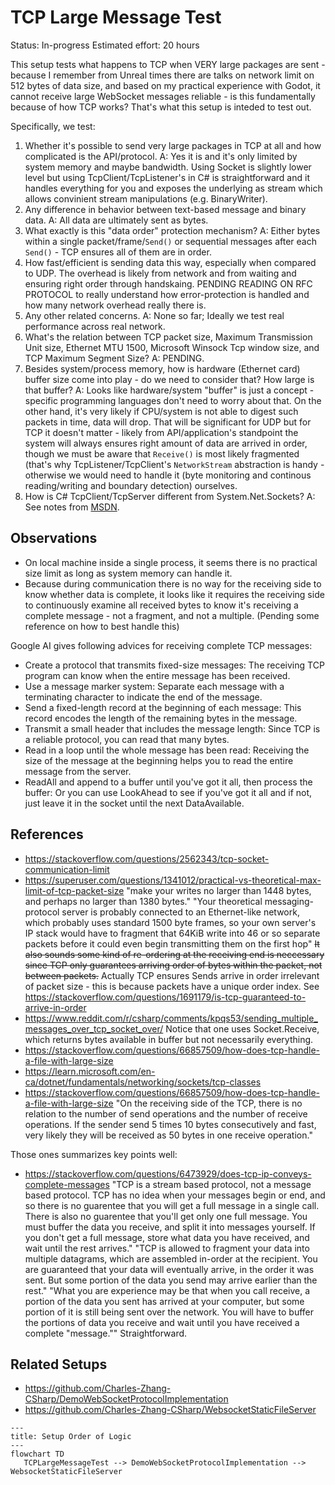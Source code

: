 # TCP Large Message Test

Status: In-progress
Estimated effort: 20 hours

This setup tests what happens to TCP when VERY large packages are sent - because I remember from Unreal times there are talks on network limit on 512 bytes of data size, and based on my practical experience with Godot, it cannot receive large WebSocket messages reliable - is this fundamentally because of how TCP works? That's what this setup is inteded to test out.

Specifically, we test:
1. Whether it's possible to send very large packages in TCP at all and how complicated is the API/protocol. A: Yes it is and it's only limited by system memory and maybe bandwidth. Using Socket is slightly lower level but using TcpClient/TcpListener's in C# is straightforward and it handles everything for you and exposes the underlying as stream which allows convinient stream manipulations (e.g. BinaryWriter).
2. Any difference in behavior between text-based message and binary data. A: All data are ultimately sent as bytes.
3. What exactly is this "data order" protection mechanism? A: Either bytes within a single packet/frame/`Send()` or sequential messages after each `Send()` - TCP ensures all of them are in order.
4. How fast/efficient is sending data this way, especially when compared to UDP. The overhead is likely from network and from waiting and ensuring right order through handskaing. PENDING READING ON RFC PROTOCOL to really understand how error-protection is handled and how many network overhead really there is.
5. Any other related concerns. A: None so far; Ideally we test real performance across real network.
6. What's the relation between TCP packet size, Maximum Transmission Unit size, Ethernet MTU 1500, Microsoft Winsock Tcp window size, and TCP Maximum Segment Size? A: PENDING.
7. Besides system/process memory, how is hardware (Ethernet card) buffer size come into play - do we need to consider that? How large is that buffer? A: Looks like hardware/system "buffer" is just a concept - specific programming languages don't need to worry about that. On the other hand, it's very likely if CPU/system is not able to digest such packets in time, data will drop. That will be significant for UDP but for TCP it doesn't matter - likely from API/application's standpoint the system will always ensures right amount of data are arrived in order, though we must be aware that `Receive()` is most likely fragmented (that's why TcpListener/TcpClient's `NetworkStream` abstraction is handy - otherwise we would need to handle it (byte monitoring and continous reading/writing and boundary detection) ourselves.
8. How is C# TcpClient/TcpServer different from System.Net.Sockets? A: See notes from [MSDN](https://learn.microsoft.com/en-ca/dotnet/fundamentals/networking/sockets/tcp-classes).

## Observations

* On local machine inside a single process, it seems there is no practical size limit as long as system memory can handle it.
* Because during communication there is no way for the receiving side to know whether data is complete, it looks like it requires the receiving side to continuously examine all received bytes to know it's receiving a complete message - not a fragment, and not a multiple. (Pending some reference on how to best handle this)

Google AI gives following advices for receiving complete TCP messages:

* Create a protocol that transmits fixed-size messages: The receiving TCP program can know when the entire message has been received.
* Use a message marker system: Separate each message with a terminating character to indicate the end of the message.
* Send a fixed-length record at the beginning of each message: This record encodes the length of the remaining bytes in the message.
* Transmit a small header that includes the message length: Since TCP is a reliable protocol, you can read that many bytes.
* Read in a loop until the whole message has been read: Receiving the size of the message at the beginning helps you to read the entire message from the server.
* ReadAll and append to a buffer until you've got it all, then process the buffer: Or you can use LookAhead to see if you've got it all and if not, just leave it in the socket until the next DataAvailable. 


## References

* https://stackoverflow.com/questions/2562343/tcp-socket-communication-limit
* https://superuser.com/questions/1341012/practical-vs-theoretical-max-limit-of-tcp-packet-size "make your writes no larger than 1448 bytes, and perhaps no larger than 1380 bytes." "Your theoretical messaging-protocol server is probably connected to an Ethernet-like network, which probably uses standard 1500 byte frames, so your own server's IP stack would have to fragment that 64KiB write into 46 or so separate packets before it could even begin transmitting them on the first hop" ~~It also sounds some kind of re-ordering at the receiving end is neccessary since TCP only guarantees arriving order of bytes within the packet, not between packets.~~ Actually TCP ensures Sends arrive in order irrelevant of packet size - this is because packets have a unique order index. See https://stackoverflow.com/questions/1691179/is-tcp-guaranteed-to-arrive-in-order
* https://www.reddit.com/r/csharp/comments/kpqs53/sending_multiple_messages_over_tcp_socket_over/ Notice that one uses Socket.Receive, which returns bytes available in buffer but not necessarily everything.
* https://stackoverflow.com/questions/66857509/how-does-tcp-handle-a-file-with-large-size
* https://learn.microsoft.com/en-ca/dotnet/fundamentals/networking/sockets/tcp-classes
* https://stackoverflow.com/questions/66857509/how-does-tcp-handle-a-file-with-large-size "On the receiving side of the TCP, there is no relation to the number of send operations and the number of receive operations. If the sender send 5 times 10 bytes consecutively and fast, very likely they will be received as 50 bytes in one receive operation."

Those ones summarizes key points well:

* https://stackoverflow.com/questions/6473929/does-tcp-ip-conveys-complete-messages "TCP is a stream based protocol, not a message based protocol. TCP has no idea when your messages begin or end, and so there is no guarentee that you will get a full message in a single call. There is also no guarentee that you'll get only one full message. You must buffer the data you receive, and split it into messages yourself. If you don't get a full message, store what data you have received, and wait until the rest arrives." "TCP is allowed to fragment your data into multiple datagrams, which are assembled in-order at the recipient. You are guaranteed that your data will eventually arrive, in the order it was sent. But some portion of the data you send may arrive earlier than the rest." "What you are experience may be that when you call receive, a portion of the data you sent has arrived at your computer, but some portion of it is still being sent over the network. You will have to buffer the portions of data you receive and wait until you have received a complete "message."" Straightforward.

## Related Setups

* https://github.com/Charles-Zhang-CSharp/DemoWebSocketProtocolImplementation
* https://github.com/Charles-Zhang-CSharp/WebsocketStaticFileServer

```mermaid
---
title: Setup Order of Logic
---
flowchart TD
   TCPLargeMessageTest --> DemoWebSocketProtocolImplementation --> WebsocketStaticFileServer
```
